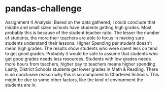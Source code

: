 # pandas-challenge
Assignment 4 Analysis:
Based on the data gathered, I could conclude that middle and small sized schools have students getting high grades.  Most probably this is because of the student:teacher ratio.  The lesser the number of students, the more their teachers are able to focus in making sure students understand their lessons.
Higher Spending per student doesn't mean high grades.  The results show students who were spent less on tend to get good grades.  Probably it would be safe to assume that students who get good grades needs less resources.  Students with low grades needs more hours from teachers, higher pay to teachers means higher spending. 
Lastly, District Schools students get lower grades in Math & Reading.  There is no conclusive reason why this is so compared to Chartered Schools.  This might be due to 
some other factors, like the kind of environment the students are in.

